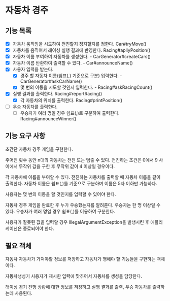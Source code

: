 # 자동차 경주

## 기능 목록
- [x] 자동차 움직임을 시도하여 전진할지 정지할지를 정한다. Car#tryMove()
- [x] 자동차를 움직여서 래이싱 실행 결과에 반영한다. Racing#apllyPosition()
- [x] 자동차 이름 부여하여 자동차를 생성한다. - CarGenerator#createCars()
- [x] 자동차 이름 반환하여 출력할 수 있다. - Car#announceName()
- [x] 사용자 입력을 받는다.
   - [x] 경주 할 자동차 이름(쉼표(,) 기준으로 구분) 입력한다. - CarGenerator#askCarName()
   - [x] 몇 번의 이동을 시도할 것인지 입력한다. - Racing#askRacingCount()
- [x] 실행 결과를 출력한다. Racing#reportRacing()
   - [x] 각 자동차의 위치를 출력한다. Racing#printPosition()
- [ ] 우승 자동차를 출력한다.
   - [ ] 우승자가 여러 명일 경우 쉼표(,)로 구분하여 출력한다. Racing#announceWinner()

## 기능 요구 사항
초간단 자동차 경주 게임을 구현한다.

주어진 횟수 동안 n대의 자동차는 전진 또는 멈출 수 있다.
   전진하는 조건은 0에서 9 사이에서 무작위 값을 구한 후 무작위 값이 4 이상일 경우이다.

각 자동차에 이름을 부여할 수 있다. 전진하는 자동차를 출력할 때 자동차 이름을 같이 출력한다.
   자동차 이름은 쉼표(,)를 기준으로 구분하며 이름은 5자 이하만 가능하다.

사용자는 몇 번의 이동을 할 것인지를 입력할 수 있어야 한다.

자동차 경주 게임을 완료한 후 누가 우승했는지를 알려준다. 우승자는 한 명 이상일 수 있다.
   우승자가 여러 명일 경우 쉼표(,)를 이용하여 구분한다.

사용자가 잘못된 값을 입력할 경우 IllegalArgumentException을 발생시킨 후 애플리케이션은 종료되어야 한다.

## 필요 객체
자동차
   자동차가 가져야할 정보를 저장하고 자동차가 행해야 할 기능들을 구현하는 객체이다.

자동차생성기
   사용자가 제시한 입력에 맞추어서 자동차를 생성을 담당한다.

래이싱
   경기 진행 상황에 대한 정보를 저장하고 실행 결과를 출력, 우승 자동차를 출력하는데 사용된다.